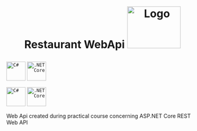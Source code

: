 <br />
<h1>
<p align="center">
  <br>Restaurant WebApi 
  <img src="[[https://raw.githubusercontent.com/L0garithmic/FastColabCopy/main/img/logo.png](https://raw.githubusercontent.com/gildean/foodicon/HEAD/favicons/Hamburger.ico)](https://raw.githubusercontent.com/gildean/foodicon/HEAD/favicons/Hamburger.ico)" alt="Logo" width="140" height="110">
</h1>
</p>







<code><img width="50" src="https://user-images.githubusercontent.com/25181517/121405384-444d7300-c95d-11eb-959f-913020d3bf90.png" alt="C#" title="C#"/></code> <code><img width="50" src="https://user-images.githubusercontent.com/25181517/121405754-b4f48f80-c95d-11eb-8893-fc325bde617f.png" alt=".NET Core" title=".NET Core"/></code>
<div align="left">
	<code><img width="50" src="https://user-images.githubusercontent.com/25181517/121405384-444d7300-c95d-11eb-959f-913020d3bf90.png" alt="C#" title="C#"/></code>
	<code><img width="50" src="https://user-images.githubusercontent.com/25181517/121405754-b4f48f80-c95d-11eb-8893-fc325bde617f.png" alt=".NET Core" title=".NET Core"/></code>
</div>

Web Api created during practical course concerning ASP.NET Core REST Web API
